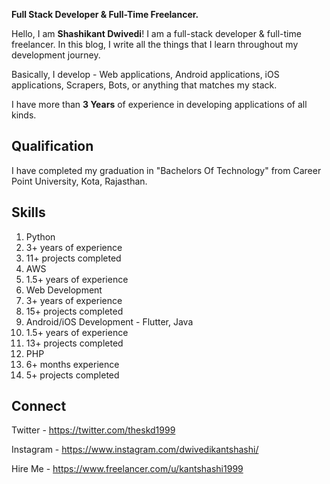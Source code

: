 **Full Stack Developer & Full-Time Freelancer.**

Hello, I am **Shashikant Dwivedi**! I am a full-stack developer & full-time freelancer. In this blog, I write all the things that I learn throughout my development journey.

Basically, I develop  - Web applications, Android applications, iOS applications, Scrapers, Bots, or anything that matches my stack.

I have more than **3 Years** of experience in developing applications of all kinds.

## Qualification
I have completed my graduation in "Bachelors Of Technology" from Career Point University, Kota, Rajasthan.

## Skills
1. Python
  1. 3+ years of experience
  2. 11+ projects completed
2. AWS
  1. 1.5+ years of experience
3. Web Development
  1. 3+ years of experience
  2. 15+ projects completed
4. Android/iOS Development - Flutter, Java
  1. 1.5+ years of experience
  2. 13+ projects completed
5. PHP
  1. 6+ months experience
  2. 5+ projects completed

## Connect
Twitter - https://twitter.com/theskd1999

Instagram - https://www.instagram.com/dwivedikantshashi/

Hire Me - https://www.freelancer.com/u/kantshashi1999
